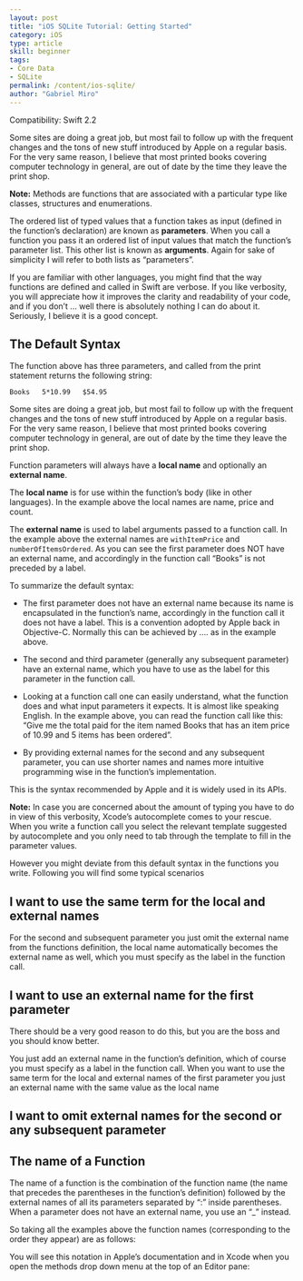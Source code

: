 ```yaml
---
layout: post
title: "iOS SQLite Tutorial: Getting Started"
category: iOS
type: article
skill: beginner
tags:
- Core Data
- SQLite
permalink: /content/ios-sqlite/
author: "Gabriel Miro"
---
```


Compatibility: Swift 2.2

Some sites are doing a great job, but most fail to follow up with the frequent changes and the tons of new stuff introduced by Apple on a regular basis.
For the very same reason, I believe that most printed books covering computer technology in general, are out of date by the time they leave the print shop.

**Note:** Methods are functions that are associated with a particular type like classes, structures and enumerations.

The ordered list of typed values that a function takes as input (defined in the function’s declaration) are known as **parameters**.
When you call a function you pass it an ordered list of input values that match the function’s parameter list.
This other list is known as **arguments**. Again for sake of simplicity I will refer to both lists as  “parameters”.

If you are familiar with other languages, you might find that the way functions are defined and called in Swift are verbose. If you like verbosity,
you will appreciate how it improves the clarity and readability of your code,
and if you don’t … well there is absolutely nothing I can do about it. Seriously, I believe it is a good concept.

## The Default Syntax

The function above has three parameters, and called from the  print statement returns the following string:

```Books   5*10.99   $54.95```

Some sites are doing a great job, but most fail to follow up with the frequent changes and the tons of new stuff introduced by Apple on a regular basis.
For the very same reason, I believe that most printed books covering computer technology in general, are out of date by the time they leave the print shop.

Function parameters will always have a **local name** and optionally an **external name**.

The **local name** is for use within the function’s body (like in other languages). In the example above the local names are name, price and count.

The **external name** is used to label arguments passed to a function call. In the example above the external names are ```withItemPrice``` and ```numberOfItemsOrdered```.
As you can see the first parameter does NOT have an external name, and accordingly in the function call “Books” is not preceded by a label.

To summarize the default syntax:

* The first parameter does not have an external name because its name is encapsulated in the function’s name, accordingly in the function call it does not have a label.
  This is a convention adopted by Apple back in Objective-C. Normally this can be achieved by …. as in the example above.

* The second and third parameter (generally any subsequent parameter) have an external name, which you have to use as the label for this parameter in the function call.

* Looking at a function call one can easily understand, what the function does and what input parameters it expects.
It is almost like speaking English. In the example above, you can read the function call like this:
“Give me the total paid for the item named Books that has an item price of 10.99 and 5 items has been ordered”.

* By providing external names for the second and any subsequent parameter, you can use shorter names and names more intuitive programming wise in the function’s implementation.

This is the syntax recommended by Apple and it is widely used in its APIs.

**Note:** In case you are concerned about the amount of typing you have to do in view of this verbosity, Xcode’s autocomplete comes to your rescue.
When you write a function call you select the relevant template suggested by autocomplete and you only need to tab through the template to fill in the parameter values.

However you might deviate from this default syntax in the functions you write. Following you will find some typical scenarios

## I want to use the same term for the local and external names

For the second and subsequent parameter you just omit the external name from the functions definition,
the local name automatically becomes the external name as well, which you must specify as the label in the function call.

## I want to use an external name for the first parameter

There should be a very good reason to do this, but you are the boss and you should know better.

You just add an external name in the function’s definition, which of course you must specify as a label in the function call.
When you want to use the same term for the local and external names of the first parameter you just an external name with the same value as the local name

## I want to omit external names for the second or any subsequent parameter

## The name of a Function

The name of a function is the combination of the function name (the name that precedes the parentheses in the function’s definition)
followed by the external names of all its parameters separated by “:” inside parentheses. When a parameter does not have an external name, you use an “_” instead.

So taking all the examples above the function names (corresponding to the order they appear) are as follows:

You will see this notation in Apple’s documentation and in Xcode when you open the methods drop down menu at the top of an Editor pane:
